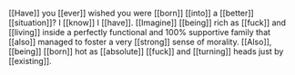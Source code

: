 [[Have]] you [[ever]] wished you were [[born]] [[into]] a [[better]] [[situation]]? I [[know]] I [[have]]. [[Imagine]] [[being]] rich as [[fuck]] and [[living]] inside a perfectly functional and 100% supportive family that [[also]] managed to foster a very [[strong]] sense of morality. [[Also]], [[being]] [[born]] hot as [[absolute]] [[fuck]] and [[turning]] heads just by [[existing]].